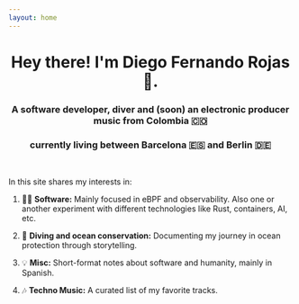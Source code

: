 ```yaml
---
layout: home
---
```


<div align="center" markdown="1">

# Hey there! I'm Diego Fernando Rojas 👋.

### A software developer, diver and (soon) an electronic producer music from Colombia 🇨🇴
### currently living between Barcelona 🇪🇸 and Berlin 🇩🇪
<br>

</div>

<div class="home-paragraph"  markdown="1">

In this site shares my interests in:

1. 👨‍💻 **Software:** Mainly focused in eBPF and observability. Also one or another experiment with different technologies like Rust, containers, AI, etc.

2. 🐋 **Diving and ocean conservation:** Documenting my journey in ocean protection through storytelling.

3. 💡 **Misc:** Short-format notes about software and humanity, mainly in Spanish.

4. 🎶 **Techno Music:** A curated list of my favorite tracks.

<div align="center" markdown="1">
<br>
